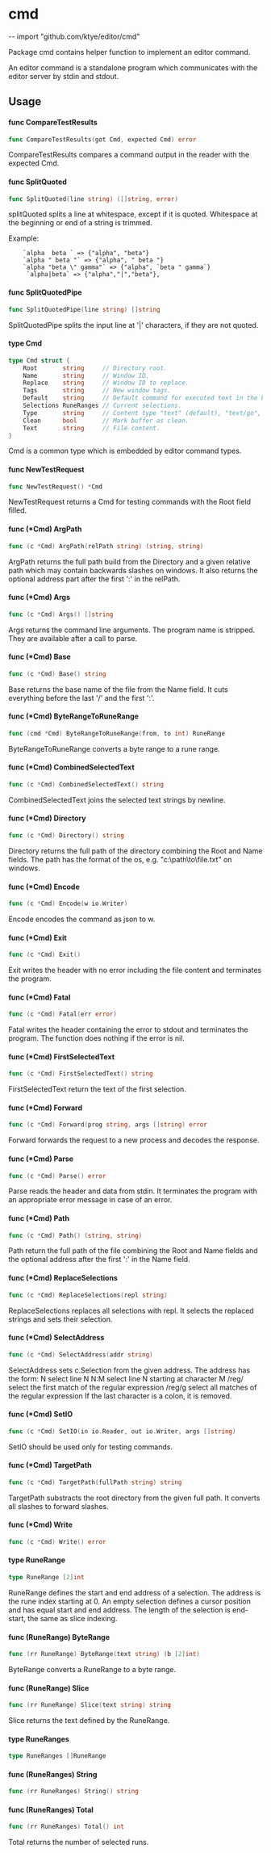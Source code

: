 # cmd
--
    import "github.com/ktye/editor/cmd"

Package cmd contains helper function to implement an editor command.

An editor command is a standalone program which communicates with the editor
server by stdin and stdout.

## Usage

#### func  CompareTestResults

```go
func CompareTestResults(got Cmd, expected Cmd) error
```
CompareTestResults compares a command output in the reader with the expected
Cmd.

#### func  SplitQuoted

```go
func SplitQuoted(line string) ([]string, error)
```
splitQuoted splits a line at whitespace, except if it is quoted. Whitespace at
the beginning or end of a string is trimmed.

Example:

    	`alpha  beta ` => {"alpha", "beta"}
    	`alpha " beta "` => {"alpha", " beta "}
    	`alpha "beta \" gamma"` => {"alpha", `beta " gamma`}
         `alpha|beta` => {"alpha","|","beta"},

#### func  SplitQuotedPipe

```go
func SplitQuotedPipe(line string) []string
```
SplitQuotedPipe splits the input line at '|' characters, if they are not quoted.

#### type Cmd

```go
type Cmd struct {
	Root       string     // Directory root.
	Name       string     // Window ID.
	Replace    string     // Window ID to replace.
	Tags       string     // New window tags.
	Default    string     // Default command for executed text in the body.
	Selections RuneRanges // Current selections.
	Type       string     // Content type "text" (default), "text/go", or "html".
	Clean      bool       // Mark buffer as clean.
	Text       string     // File content.
}
```

Cmd is a common type which is embedded by editor command types.

#### func  NewTestRequest

```go
func NewTestRequest() *Cmd
```
NewTestRequest returns a Cmd for testing commands with the Root field filled.

#### func (*Cmd) ArgPath

```go
func (c *Cmd) ArgPath(relPath string) (string, string)
```
ArgPath returns the full path build from the Directory and a given relative path
which may contain backwards slashes on windows. It also returns the optional
address part after the first ':' in the relPath.

#### func (*Cmd) Args

```go
func (c *Cmd) Args() []string
```
Args returns the command line arguments. The program name is stripped. They are
available after a call to parse.

#### func (*Cmd) Base

```go
func (c *Cmd) Base() string
```
Base returns the base name of the file from the Name field. It cuts everything
before the last '/' and the first ':'.

#### func (*Cmd) ByteRangeToRuneRange

```go
func (cmd *Cmd) ByteRangeToRuneRange(from, to int) RuneRange
```
ByteRangeToRuneRange converts a byte range to a rune range.

#### func (*Cmd) CombinedSelectedText

```go
func (c *Cmd) CombinedSelectedText() string
```
CombinedSelectedText joins the selected text strings by newline.

#### func (*Cmd) Directory

```go
func (c *Cmd) Directory() string
```
Directory returns the full path of the directory combining the Root and Name
fields. The path has the format of the os, e.g. "c:\path\to\file.txt" on
windows.

#### func (*Cmd) Encode

```go
func (c *Cmd) Encode(w io.Writer)
```
Encode encodes the command as json to w.

#### func (*Cmd) Exit

```go
func (c *Cmd) Exit()
```
Exit writes the header with no error including the file content and terminates
the program.

#### func (*Cmd) Fatal

```go
func (c *Cmd) Fatal(err error)
```
Fatal writes the header containing the error to stdout and terminates the
program. The function does nothing if the error is nil.

#### func (*Cmd) FirstSelectedText

```go
func (c *Cmd) FirstSelectedText() string
```
FirstSelectedText return the text of the first selection.

#### func (*Cmd) Forward

```go
func (c *Cmd) Forward(prog string, args []string) error
```
Forward forwards the request to a new process and decodes the response.

#### func (*Cmd) Parse

```go
func (c *Cmd) Parse() error
```
Parse reads the header and data from stdin. It terminates the program with an
appropriate error message in case of an error.

#### func (*Cmd) Path

```go
func (c *Cmd) Path() (string, string)
```
Path return the full path of the file combining the Root and Name fields and the
optional address after the first ':' in the Name field.

#### func (*Cmd) ReplaceSelections

```go
func (c *Cmd) ReplaceSelections(repl string)
```
ReplaceSelections replaces all selections with repl. It selects the replaced
strings and sets their selection.

#### func (*Cmd) SelectAddress

```go
func (c *Cmd) SelectAddress(addr string)
```
SelectAddress sets c.Selection from the given address. The address has the form:
N select line N N:M select line N starting at character M /reg/ select the first
match of the regular expression /reg/g select all matches of the regular
expression If the last character is a colon, it is removed.

#### func (*Cmd) SetIO

```go
func (c *Cmd) SetIO(in io.Reader, out io.Writer, args []string)
```
SetIO should be used only for testing commands.

#### func (*Cmd) TargetPath

```go
func (c *Cmd) TargetPath(fullPath string) string
```
TargetPath substracts the root directory from the given full path. It converts
all slashes to forward slashes.

#### func (*Cmd) Write

```go
func (c *Cmd) Write() error
```

#### type RuneRange

```go
type RuneRange [2]int
```

RuneRange defines the start and end address of a selection. The address is the
rune index starting at 0. An empty selection defines a cursor position and has
equal start and end address. The length of the selection is end-start, the same
as slice indexing.

#### func (RuneRange) ByteRange

```go
func (rr RuneRange) ByteRange(text string) (b [2]int)
```
ByteRange converts a RuneRange to a byte range.

#### func (RuneRange) Slice

```go
func (rr RuneRange) Slice(text string) string
```
Slice returns the text defined by the RuneRange.

#### type RuneRanges

```go
type RuneRanges []RuneRange
```


#### func (RuneRanges) String

```go
func (rr RuneRanges) String() string
```

#### func (RuneRanges) Total

```go
func (rr RuneRanges) Total() int
```
Total returns the number of selected runs.
